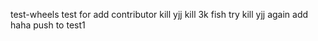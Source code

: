 test-wheels
test for add contributor
kill yjj
kill 3k fish
try kill yjj again
add haha
push to test1
